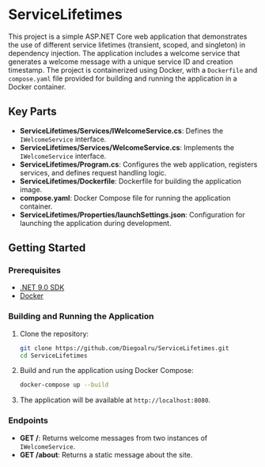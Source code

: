 ﻿# ServiceLifetimes

This project is a simple ASP.NET Core web application that demonstrates the use of different service lifetimes (transient, scoped, and singleton) in dependency injection. The application includes a welcome service that generates a welcome message with a unique service ID and creation timestamp. The project is containerized using Docker, with a `Dockerfile` and `compose.yaml` file provided for building and running the application in a Docker container.

## Key Parts

- **ServiceLifetimes/Services/IWelcomeService.cs**: Defines the `IWelcomeService` interface.
- **ServiceLifetimes/Services/WelcomeService.cs**: Implements the `IWelcomeService` interface.
- **ServiceLifetimes/Program.cs**: Configures the web application, registers services, and defines request handling logic.
- **ServiceLifetimes/Dockerfile**: Dockerfile for building the application image.
- **compose.yaml**: Docker Compose file for running the application container.
- **ServiceLifetimes/Properties/launchSettings.json**: Configuration for launching the application during development.

## Getting Started

### Prerequisites

- [.NET 9.0 SDK](https://dotnet.microsoft.com/download/dotnet/9.0)
- [Docker](https://www.docker.com/get-started)

### Building and Running the Application

1. Clone the repository:
    ```sh
    git clone https://github.com/Diegoalru/ServiceLifetimes.git
    cd ServiceLifetimes
    ```

2. Build and run the application using Docker Compose:
    ```sh
    docker-compose up --build
    ```

3. The application will be available at `http://localhost:8080`.

### Endpoints

- **GET /**: Returns welcome messages from two instances of `IWelcomeService`.
- **GET /about**: Returns a static message about the site.

